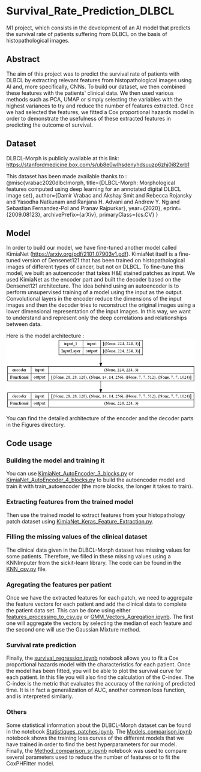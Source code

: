 # Survival_Rate_Prediction_DLBCL

M1 project, which consists in the development of an AI model that predicts the survival rate of patients suffering from DLBCL on the basis of histopathological images.  

## Abstract 

The aim of this project was to predict the survival rate of patients with DLBCL by extracting relevant features from histopathological images using AI and, more specifically, CNNs. To build our dataset, we then combined these features with the patients' clinical data. We then used various methods such as PCA, UMAP or simply selecting the variables with the highest variances to try and reduce the number of features extracted. Once we had selected the features, we fitted a Cox proportional hazards model in order to demonstrate the usefulness of these extracted features in predicting the outcome of survival.

## Dataset 

DLBCL-Morph is publicly available at this link: 
https://stanfordmedicine.box.com/s/ub8e0wlhsdenyhdsuuzp6zhj0i82xrb1

This dataset has been made available thanks to : 
@misc{vrabac2020dlbclmorph,
    title={DLBCL-Morph: Morphological features computed using deep learning for an annotated digital DLBCL image set},
    author={Damir Vrabac and Akshay Smit and Rebecca Rojansky and Yasodha Natkunam and Ranjana H. Advani and Andrew Y. Ng and Sebastian Fernandez-Pol and Pranav Rajpurkar},
    year={2020},
    eprint={2009.08123},
    archivePrefix={arXiv},
    primaryClass={cs.CV}
}

## Model 

In order to build our model, we have fine-tuned another model called KimiaNet (https://arxiv.org/pdf/2101.07903v1.pdf). KimiaNet itself is a fine-tuned version of Densenet121 that has been trained on histopathological images of different types of cancer, but not on DLBCL. To fine-tune this model, we built an autoencoder that takes H&E stained patches as input. We used KimiaNet as the encoder part and built the decoder based on the Densenet121 architecture. The idea behind using an autoencoder is to perform unsupervised training of a model using the input as the output. Convolutional layers in the encoder reduce the dimensions of the input images and then the decoder tries to reconstruct the original images using a lower dimensional representation of the input images. In this way, we want to understand and represent only the deep correlations and relationships between data.

Here is the model architecture :
![plot](./Figures/autoencoder.png)

You can find the detailed architecture of the encoder and the decoder parts in the Figures directory.

## Code usage

### Building the model and training it
You can use [KimiaNet_AutoEncoder_3_blocks.py](./Scripts/KimiaNet_AutoEncoder_3_blocks.py) or [KimiaNet_AutoEncoder_4_blocks.py](./Scripts/KimiaNet_AutoEncoder_4_blocks.py) to build the autoencoder model and train it with train_autoencoder (the more blocks, the longer it takes to train).

### Extracting features from the trained model
Then use the trained model to extract features from your histopathology patch dataset using [KimiaNet_Keras_Feature_Extraction.py](./Scripts/KimiaNet_Keras_Feature_Extraction.py). 

### Filling the missing values of the clinical dataset
The clinical data given in the DLBCL-Morph dataset has missing values for some patients. Therefore, we filled in these missing values using a KNNImputer from the sickit-learn library. The code can be found in the [KNN_csv.py](./Scripts/KNN_csv.py) file. 

### Agregating the features per patient
Once we have the extracted features for each patch, we need to aggregate the feature vectors for each patient and add the clinical data to complete the patient data set. This can be done using either [features_processing_to_csv.py](./Scripts/features_processing_to_csv.py) or [GMM_Vectors_Agregation.ipynb](./Notebooks/GMM_Vectors_Agregation.ipynb). The first one will aggregate the vectors by selecting the median of each feature and the second one will use the Gaussian Mixture method.

### Survival rate prediction
Finally, the [survival_regression.ipynb](./Notebooks/survival_regression.ipynb) notebook allows you to fit a Cox proportional hazards model with the characteristics for each patient. Once the model has been fitted, you will be able to plot the survival curve for each patient. In this file you will also find the calculation of the C-index. The C-index is the metric that evaluates the accuracy of the ranking of predicted time. It is in fact a generalization of AUC, another common loss function, and is interpreted similarly. 

### Others
Some statistical information about the DLBCL-Morph dataset can be found in the notebook [Statistiques_patches.ipynb](./Notebooks/Statistiques_patches.ipynb). The [Models_comparison.ipynb](./Notebooks/Models_comparison.ipynb) notebook shows the training loss curves of the different models that we have trained in order to find the best hyperparameters for our model. Finally, the [Method_comparison_sr.ipynb](./Notebooks/Method_comparison_sr.ipynb) notebook was used to compare several parameters used to reduce the number of features or to fit the CoxPHFitter model.
